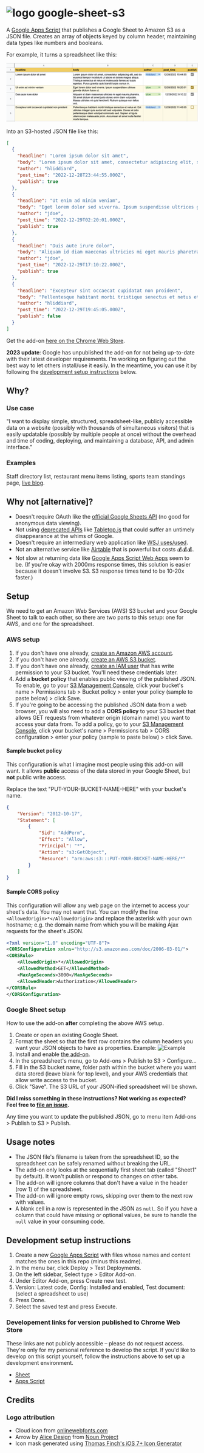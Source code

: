 # <img src="https://github.com/liddiard/google-sheet-s3/blob/master/img/icon.png?raw=true" alt="logo" width="64px" /> google-sheet-s3

A [Google Apps Script](https://developers.google.com/apps-script/) that publishes a Google Sheet to Amazon S3 as a JSON file. Creates an array of objects keyed by column header, maintaining data types like numbers and booleans. 

For example, it turns a spreadsheet like this: 

![Example spreadsheet](img/example_spreadsheet.png)

Into an S3-hosted JSON file like this:

```json
[
  {
    "headline": "Lorem ipsum dolor sit amet",
    "body": "Lorem ipsum dolor sit amet, consectetur adipiscing elit, sed do eiusmod tempor incididunt ut labore et dolore magna aliqua. Tristique senectus et netus et malesuada fames ac turpis egestas. Purus gravida quis blandit turpis cursus in. ",
    "author": "hliddiard",
    "post_time": "2022-12-28T23:44:55.000Z",
    "publish": true
  },
  {
    "headline": "Ut enim ad minim veniam",
    "body": "Eget lorem dolor sed viverra. Ipsum suspendisse ultrices gravida dictum fusce ut.",
    "author": "jdoe",
    "post_time": "2022-12-29T02:20:01.000Z",
    "publish": true
  },
  {
    "headline": "Duis aute irure dolor",
    "body": "Aliquam id diam maecenas ultricies mi eget mauris pharetra. Sit amet dictum sit amet justo donec enim diam vulputate. Massa ultricies mi quis hendrerit. Rutrum quisque non tellus orci.",
    "author": "jdoe",
    "post_time": "2022-12-29T17:10:22.000Z",
    "publish": true
  },
  {
    "headline": "Excepteur sint occaecat cupidatat non proident",
    "body": "Pellentesque habitant morbi tristique senectus et netus et. Est ultricies integer quis auctor elit sed vulputate. Donec et odio pellentesque diam volutpat commodo sed. Sapien et ligula ullamcorper malesuada proin. Accumsan sit amet nulla facilisi morbi tempus.",
    "author": "hliddiard",
    "post_time": "2022-12-29T19:45:05.000Z",
    "publish": false
  }
]
```

Get the add-on [here on the Chrome Web Store](https://chrome.google.com/webstore/detail/publish-sheet-to-s3/dnadifnnmjfmcedgifdienlmloeiongn). 

**2023 update**: Google has unpublished the add-on for not being up-to-date with their latest developer requirements. I'm working on figuring out the best way to let others install/use it easily. In the meantime, you can use it by following the [development setup instructions](#development-setup-instructions) below.

## Why?

### Use case 

"I want to display simple, structured, spreadsheet-like, publicly accessible data on a website (possibly with thousands of simultaneous visitors) that is easily updatable (possibly by multiple people at once) without the overhead and time of coding, deploying, and maintaining a database, API, and admin interface."

### Examples

Staff directory list, restaurant menu items listing, sports team standings page, [live blog](https://github.com/liddiard/react-live-blog/).

## Why not [alternative]?

- Doesn't require OAuth like the [official Google Sheets API](https://developers.google.com/sheets/guides/authorizing) (no good for anonymous data viewing).
- Not using [deprecated APIs](https://developers.google.com/gdata/samples/spreadsheet_sample) like [Tabletop.js](https://github.com/jsoma/tabletop) that could suffer an untimely disappearance at the whims of Google.
- Doesn't require an intermediary web application like [WSJ uses/used](https://gist.github.com/jsvine/3295633).
- Not an alternative service like [Airtable](https://airtable.com) that is powerful but costs 💰💰💰.
- Not slow at returning data like [Google Apps Script Web Apps](http://pipetree.com/qmacro/blog/2013/10/sheetasjson-google-spreadsheet-data-as-json/
) seem to be. (If you're okay with 2000ms response times, this solution is easier because it doesn't involve S3. S3 response times tend to be 10-20x faster.)

## Setup

We need to get an Amazon Web Services (AWS) S3 bucket and your Google Sheet to talk to each other, so there are two parts to this setup: one for AWS, and one for the spreadsheet.

### AWS setup

1. If you don't have one already, [create an Amazon AWS account](https://aws.amazon.com).
2. If you don't have one already, [create an AWS S3 bucket](https://s3.console.aws.amazon.com/s3/).
3. If you don't have one already, [create an IAM user](https://console.aws.amazon.com/iam/home?nc2=h_m_sc#users) that has write permission to your S3 bucket. You'll need these credentials later.
4. Add a **bucket policy** that enables public viewing of the published JSON. To enable, go to your [S3 Management Console](https://s3.console.aws.amazon.com/s3/), click your bucket's name > Permissions tab > Bucket policy > enter your policy (sample to paste below) > click Save.
5. If you're going to be accessing the published JSON data from a web browser, you will also need to add a **CORS policy** to your S3 bucket that allows GET requests from whatever origin (domain name) you want to access your data from. To add a policy, go to your [S3 Management Console](https://s3.console.aws.amazon.com/s3/), click your bucket's name > Permissions tab > CORS configuration > enter your policy (sample to paste below) > click Save.

#### Sample bucket policy

This configuration is what I imagine most people using this add-on will want. It allows **public** access of the data stored in your Google Sheet, but **not** public write access.

Replace the text "PUT-YOUR-BUCKET-NAME-HERE" with your bucket's name.
    
```json
{
    "Version": "2012-10-17",
    "Statement": [
        {
            "Sid": "AddPerm",
            "Effect": "Allow",
            "Principal": "*",
            "Action": "s3:GetObject",
            "Resource": "arn:aws:s3:::PUT-YOUR-BUCKET-NAME-HERE/*"
        }
    ]
}
```
    
#### Sample CORS policy

This configuration will allow any web page on the internet to access your sheet's data. You may not want that. You can modify the line `<AllowedOrigin>*</AllowedOrigin>` and replace the asterisk with your own hostname; e.g. the domain name from which you will be making Ajax requests for the sheet's JSON.

```xml
<?xml version="1.0" encoding="UTF-8"?>
<CORSConfiguration xmlns="http://s3.amazonaws.com/doc/2006-03-01/">
<CORSRule>
    <AllowedOrigin>*</AllowedOrigin>
    <AllowedMethod>GET</AllowedMethod>
    <MaxAgeSeconds>3000</MaxAgeSeconds>
    <AllowedHeader>Authorization</AllowedHeader>
</CORSRule>
</CORSConfiguration>
```

### Google Sheet setup

How to use the add-on **after** completing the above AWS setup.

1. Create or open an existing Google Sheet.
2. Format the sheet so that the first row contains the column headers you want your JSON objects to have as properties. Example: ![Example](http://i.imgur.com/kTd3noR.png)
3. Install and enable [the add-on](https://chrome.google.com/webstore/detail/publish-sheet-to-s3/dnadifnnmjfmcedgifdienlmloeiongn).
4. In the spreadsheet's menu, go to Add-ons > Publish to S3 > Configure...
5. Fill in the S3 bucket name, folder path within the bucket where you want data stored (leave blank for top level), and your AWS credentials that allow write access to the bucket.
6. Click "Save". The S3 URL of your JSON-ified spreadsheet will be shown.

**Did I miss something in these instructions? Not working as expected? Feel free to [file an issue](https://github.com/liddiard/google-sheet-s3/issues).**

Any time you want to update the published JSON, go to menu item Add-ons > Publish to S3 > Publish.

## Usage notes

- The JSON file's filename is taken from the spreadsheet ID, so the spreadsheet can be safely renamed without breaking the URL.
- The add-on only looks at the sequentially first sheet tab (called "Sheet1" by default). It won't publish or respond to changes on other tabs.
- The add-on will ignore columns that don't have a value in the header (row 1) of the spreadsheet.
- The add-on will ignore empty rows, skipping over them to the next row with values.
- A blank cell in a row is represented in the JSON as `null`. So if you have a column that could have missing or optional values, be sure to handle the `null` value in your consuming code.

## Development setup instructions

1. Create a new [Google Apps Script](https://script.google.com/home) with files whose names and content matches the ones in this repo (minus this readme).
2. In the menu bar, click Deploy > Test Deployments.
3. On the left sidebar, Select type > Editor Add-on.
4. Under Editor Add-on, press Create new test.
5. Version: Latest code, Config: Installed and enabled, Test document: (select a spreadsheet to use)
6. Press Done.
7. Select the saved test and press Execute.

### Developement links for version published to Chrome Web Store

These links are not publicly accessible – please do not request access. They're only for my personal reference to develop the script. If you'd like to develop on this script yourself, follow the instructions above to set up a development environment.

- [Sheet](https://docs.google.com/spreadsheets/d/19loh8WQudFyClZORX_nNzDvI4iVewVy9v70zdog83Uc/edit#gid=0)
- [Apps Script](https://script.google.com/macros/d/MIjU_ktgghpXlevjc5UKzGX33-3kBXtAK/edit?uiv=2&mid=ACjPJvGUsuxrK89WuB25at1Q6PF5qzf82zlLc8iciAjnZ97ozdHkwB-uJrS6tcVQDGi9Ydwk2LipQn5ut_8zT_iLLcYDq8aDnysmrjWpMo8PSk42JGUu0jLxp6TkSxMn8HGyQIAruhbBQw)

## Credits

### Logo attribution

- Cloud icon from [onlinewebfonts.com](http://www.onlinewebfonts.com)
- Arrow by [Alice Design](https://thenounproject.com/rose-alice-design/) from [Noun Project](https://thenounproject.com/browse/icons/term/arrow/)
- Icon mask generated using [Thomas Finch's iOS 7+ Icon Generator](http://thomasfinch.me/iosicon/)
